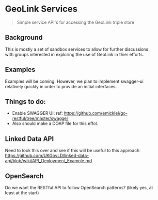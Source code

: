 # GeoLink Services

> Simple service API's for accessing the GeoLink triple store

## Background
This is mostly a set of sandbox services to allow for further discussions with groups
interested in exploring the use of GeoLink in thier efforts.

## Examples
Examples will be coming.  However, we plan to implement swagger-ui relatively quickly 
in order to provide an initial interfaces.   

## Things to do:
* Enable SWAGGER UI:   ref:  https://github.com/emicklei/go-restful/tree/master/swagger 
* Also should make a DOAP file for this effot.  

## Linked Data API
Need to look this over and see if this will be useful to this approach:  https://github.com/UKGovLD/linked-data-api/blob/wiki/API_Deployment_Example.md

## OpenSearch
Do we want the RESTful API to follow OpenSearch patterns?  (likely yes, at least at the start)


